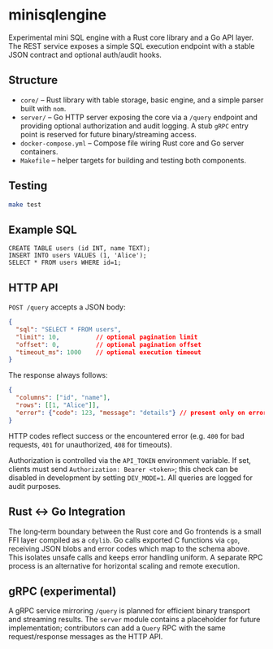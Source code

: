 # minisqlengine

Experimental mini SQL engine with a Rust core library and a Go API layer.
The REST service exposes a simple SQL execution endpoint with a stable
JSON contract and optional auth/audit hooks.

## Structure

- `core/` – Rust library with table storage, basic engine, and a simple parser built with `nom`.
- `server/` – Go HTTP server exposing the core via a `/query` endpoint and
providing optional authorization and audit logging. A stub `gRPC` entry
point is reserved for future binary/streaming access.
- `docker-compose.yml` – Compose file wiring Rust core and Go server containers.
- `Makefile` – helper targets for building and testing both components.

## Testing

```sh
make test
```

## Example SQL

```
CREATE TABLE users (id INT, name TEXT);
INSERT INTO users VALUES (1, 'Alice');
SELECT * FROM users WHERE id=1;
```

## HTTP API

`POST /query` accepts a JSON body:

```json
{
  "sql": "SELECT * FROM users",
  "limit": 10,          // optional pagination limit
  "offset": 0,          // optional pagination offset
  "timeout_ms": 1000    // optional execution timeout
}
```

The response always follows:

```json
{
  "columns": ["id", "name"],
  "rows": [[1, "Alice"]],
  "error": {"code": 123, "message": "details"} // present only on error
}
```

HTTP codes reflect success or the encountered error (e.g. `400` for bad
requests, `401` for unauthorized, `408` for timeouts).

Authorization is controlled via the `API_TOKEN` environment variable. If
set, clients must send `Authorization: Bearer <token>`; this check can be
disabled in development by setting `DEV_MODE=1`. All queries are logged
for audit purposes.

## Rust ↔ Go Integration

The long‑term boundary between the Rust core and Go frontends is a small
FFI layer compiled as a `cdylib`. Go calls exported C functions via
`cgo`, receiving JSON blobs and error codes which map to the schema
above. This isolates unsafe calls and keeps error handling uniform. A
separate RPC process is an alternative for horizontal scaling and remote
execution.

## gRPC (experimental)

A gRPC service mirroring `/query` is planned for efficient binary
transport and streaming results. The `server` module contains a placeholder for
future implementation; contributors can add a `Query` RPC with the same
request/response messages as the HTTP API.
